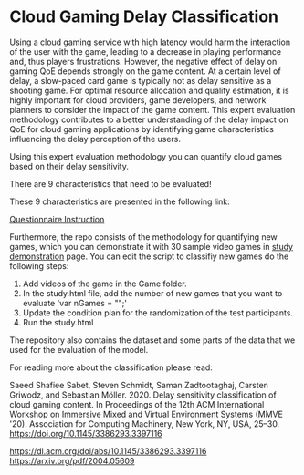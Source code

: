 # Cloud Gaming Delay Classification

Using a cloud gaming service with high latency would harm the interaction of the user with the game, leading to a decrease in playing performance and, thus players frustrations. However, the negative effect of delay on gaming QoE depends strongly on the game content. At a certain level of delay, a slow-paced card game is typically not as delay sensitive as a shooting game. For optimal resource allocation and quality estimation, it is highly important for cloud providers, game developers, and network planners to consider the impact of the game content. This expert evaluation methodology contributes to a better understanding of the delay impact on QoE for cloud gaming applications by identifying game characteristics influencing the delay perception of the users.


Using this expert evaluation methodology you can quantify cloud games based on their delay sensitivity.

There are 9 characteristics that need to be evaluated!

These 9 characteristics are presented in the following link:

[Questionnaire Instruction
](https://sssabet.github.io/Delay_Classification/)



Furthermore, the repo consists of the methodology for quantifying new games, which you can demonstrate it with 30 sample video games in [study demonstration](https://sssabet.github.io/Delay_Classification/study) page. 
You can edit the script to classifiy new games do the following steps:
1. Add videos of the game in the Game folder.
2. In the study.html file, add the number of new games that you want to evaluate
'var nGames = "";'
3. Update the condition plan for the randomization of the test participants.
4. Run the study.html



The repository also contains the dataset and some parts of the data that we used for the evaluation of the model.






For reading more about the classification please read:

Saeed Shafiee Sabet, Steven Schmidt, Saman Zadtootaghaj, Carsten Griwodz, and Sebastian Möller. 2020. Delay sensitivity classification of cloud gaming content. In Proceedings of the 12th ACM International Workshop on Immersive Mixed and Virtual Environment Systems (MMVE '20). Association for Computing Machinery, New York, NY, USA, 25–30. https://doi.org/10.1145/3386293.3397116

https://dl.acm.org/doi/abs/10.1145/3386293.3397116
https://arxiv.org/pdf/2004.05609
